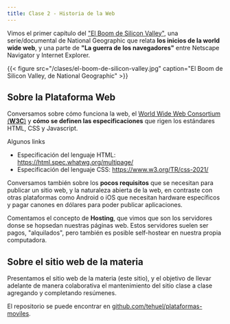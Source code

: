 ```yaml
---
title: Clase 2 - Historia de la Web
---
```


Vimos el primer capítulo del ["El Boom de Silicon Valley"](https://www.nationalgeographicla.com/el_boom_de_silicon_valley), una serie/documental de National Geographic que relata **los inicios de la world wide web**, y una parte de **"La guerra de los navegadores"** entre Netscape Navigator y Internet Explorer.

{{< figure src="/clases/el-boom-de-silicon-valley.jpg" caption="El Boom de Silicon Valley, de National Geographic" >}}

## Sobre la Plataforma Web

Conversamos sobre cómo funciona la web, el [World Wide Web Consortium (**W3C**)](https://www.w3.org) y **cómo se definen las especificaciones** que rigen los estándares HTML, CSS y Javascript.

Algunos links
- Especificación del lenguaje HTML: https://html.spec.whatwg.org/multipage/
- Especificación del lenguaje CSS: https://www.w3.org/TR/css-2021/

Conversamos también sobre los **pocos requisitos** que se necesitan para publicar un sitio web, y la naturaleza abierta de la web, en contraste con otras plataformas como Android o iOS que necesitan hardware específicos y pagar canones en dólares para poder publicar aplicaciones.

Comentamos el concepto de **Hosting**, que vimos que son los servidores donse se hopsedan nuestras páginas web. Estos servidores suelen ser pagos, "alquilados", pero también es posible self-hostear en nuestra propia computadora.

## Sobre el sitio web de la materia

Presentamos el sitio web de la materia (este sitio), y el objetivo de llevar adelante de manera colaborativa el mantenimiento del sitio clase a clase agregando y completando resúmenes.

El repositorio se puede encontrar en [github.com/tehuel/plataformas-moviles](https://github.com/tehuel/plataformas-moviles).
